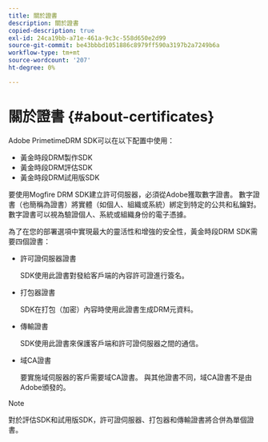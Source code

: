 ```yaml
---
title: 關於證書
description: 關於證書
copied-description: true
exl-id: 24ca19bb-a71e-461a-9c3c-558d650e2d99
source-git-commit: be43bbbd1051886c8979ff590a3197b2a7249b6a
workflow-type: tm+mt
source-wordcount: '207'
ht-degree: 0%

---
```


# 關於證書 {#about-certificates}

Adobe PrimetimeDRM SDK可以在以下配置中使用：

* 黃金時段DRM製作SDK
* 黃金時段DRM評估SDK
* 黃金時段DRM試用版SDK

要使用Mogfire DRM SDK建立許可伺服器，必須從Adobe獲取數字證書。 數字證書（也簡稱為證書）將實體（如個人、組織或系統）綁定到特定的公共和私鑰對。 數字證書可以視為驗證個人、系統或組織身份的電子憑據。

為了在您的部署選項中實現最大的靈活性和增強的安全性，黃金時段DRM SDK需要四個證書：

* 許可證伺服器證書

   SDK使用此證書對發給客戶端的內容許可證進行簽名。
* 打包器證書

   SDK在打包（加密）內容時使用此證書生成DRM元資料。
* 傳輸證書

   SDK使用此證書來保護客戶端和許可證伺服器之間的通信。
* 域CA證書

   要實施域伺服器的客戶需要域CA證書。 與其他證書不同，域CA證書不是由Adobe頒發的。

>[!NOTE]
>
>對於評估SDK和試用版SDK，許可證伺服器、打包器和傳輸證書將合併為單個證書。
